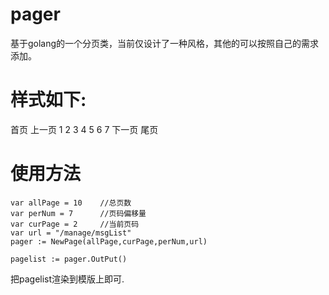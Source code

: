 # pager
基于golang的一个分页类，当前仅设计了一种风格，其他的可以按照自己的需求添加。

# 样式如下:
  首页 上一页 1 2 3 4 5 6 7 下一页 尾页

# 使用方法
```
var allPage = 10    //总页数
var perNum = 7      //页码偏移量
var curPage = 2     //当前页码
var url = "/manage/msgList"
pager := NewPage(allPage,curPage,perNum,url)

pagelist := pager.OutPut()
```

把pagelist渲染到模版上即可.
